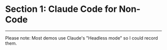 # Section 1: Claude Code for Non-Code

---

Please note: Most demos use Claude's "Headless mode" so I could record them. 
